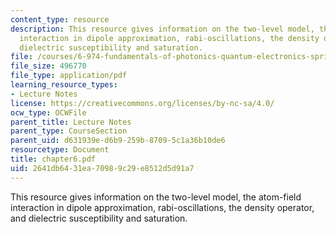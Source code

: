 ```yaml
---
content_type: resource
description: This resource gives information on the two-level model, the atom-field
  interaction in dipole approximation, rabi-oscillations, the density operator, and
  dielectric susceptibility and saturation.
file: /courses/6-974-fundamentals-of-photonics-quantum-electronics-spring-2006/2641db6431ea70989c29e8512d5d91a7_chapter6.pdf
file_size: 496770
file_type: application/pdf
learning_resource_types:
- Lecture Notes
license: https://creativecommons.org/licenses/by-nc-sa/4.0/
ocw_type: OCWFile
parent_title: Lecture Notes
parent_type: CourseSection
parent_uid: d631939e-d6b9-259b-8709-5c1a36b10de6
resourcetype: Document
title: chapter6.pdf
uid: 2641db64-31ea-7098-9c29-e8512d5d91a7
---
```

This resource gives information on the two-level model, the atom-field interaction in dipole approximation, rabi-oscillations, the density operator, and dielectric susceptibility and saturation.